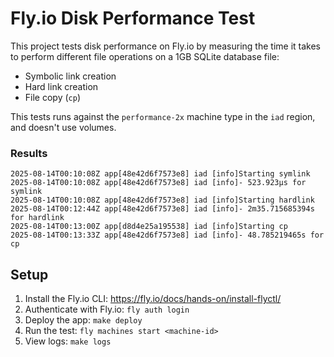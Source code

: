 # Fly.io Disk Performance Test

This project tests disk performance on Fly.io by measuring the time it takes to perform different file operations on a 1GB SQLite database file:

- Symbolic link creation
- Hard link creation
- File copy (`cp`)

This tests runs against the `performance-2x` machine type in the `iad` region, and doesn't use volumes.

### Results

```
2025-08-14T00:10:08Z app[48e42d6f7573e8] iad [info]Starting symlink
2025-08-14T00:10:08Z app[48e42d6f7573e8] iad [info]- 523.923µs for symlink
2025-08-14T00:10:08Z app[48e42d6f7573e8] iad [info]Starting hardlink
2025-08-14T00:12:44Z app[48e42d6f7573e8] iad [info]- 2m35.715685394s for hardlink
2025-08-14T00:13:00Z app[d8d4e25a195538] iad [info]Starting cp
2025-08-14T00:13:33Z app[48e42d6f7573e8] iad [info]- 48.785219465s for cp
```

## Setup

1. Install the Fly.io CLI: https://fly.io/docs/hands-on/install-flyctl/
2. Authenticate with Fly.io: `fly auth login`
3. Deploy the app: `make deploy`
4. Run the test: `fly machines start <machine-id>`
5. View logs: `make logs`
